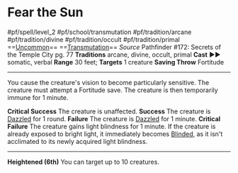 # Fear the Sun
#pf/spell/level_2 #pf/school/transmutation #pf/tradition/arcane #pf/tradition/divine #pf/tradition/occult #pf/tradition/primal
==[Uncommon](../../../Traits/Uncommon.md)== ==[Transmutation](../../../Traits/Transmutation.md)==
*Source* Pathfinder #172: Secrets of the Temple City pg. 77
**Traditions** arcane, divine, occult, primal
**Cast** ►► somatic, verbal
**Range** 30 feet; **Targets** 1 creature
**Saving Throw** Fortitude

---
You cause the creature's vision to become particularly sensitive. The creature must attempt a Fortitude save. The creature is then temporarily immune for 1 minute.

**Critical Success** The creature is unaffected.
**Success** The creature is [Dazzled](../../../Conditions/Dazzled.md) for 1 round.
**Failure** The creature is [Dazzled](../../../Conditions/Dazzled.md) for 1 minute.
**Critical Failure** The creature gains light blindness for 1 minute. If the creature is already exposed to bright light, it immediately becomes [Blinded](../../../Conditions/Blinded.md), as it isn't acclimated to its newly acquired light blindness.

<hr>

**Heightened (6th)** You can target up to 10 creatures.